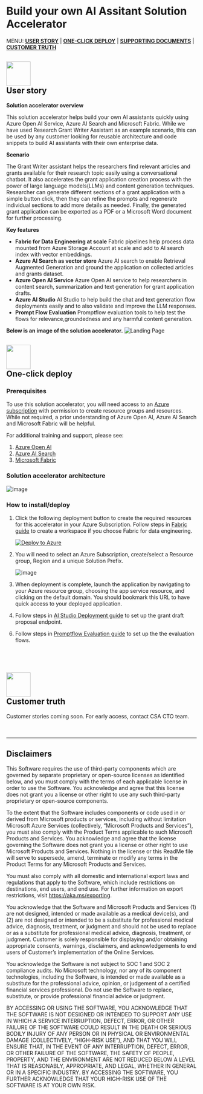 # Build your own AI Assitant Solution Accelerator

MENU: [**USER STORY**](#user-story) \| [**ONE-CLICK DEPLOY**](#one-click-deploy)  \| [**SUPPORTING DOCUMENTS**](#supporting-documents) \|
[**CUSTOMER TRUTH**](#customer-truth)

<h2><img src="Deployment/images/readMe/userStory.png" width="64">
<br/>
User story
</h2>

**Solution accelerator overview**

This solution accelerator helps build your own AI assistants quickly using Azure Open AI Service, Azure AI Search and Microsoft Fabric. While we have used Research Grant Writer Assistant as an example scenario, this can be used by any customer looking for reusable architecture and code snippets to build AI assistants with their own enterprise data.

**Scenario**

The Grant Writer assistant helps the researchers find relevant articles and grants available for their research topic easily using a conversational chatbot. It also accelerates the grant application creation process with the power of large language models(LLMs) and content generation techniques. Researcher can generate different sections of a grant application with a simple button click, then they can refine the prompts and regenerate individual sections to add more details as needed. Finally, the generated grant application can be exported as a PDF or a Microsoft Word document for further processing.

**Key features**

- **Fabric for Data Engineering at scale**  Fabric pipelines help process data mounted from Azure Storage Account at scale and add to AI search index with vector embeddings.
- **Azure AI Search as vector store** Azure AI search to enable Retrieval Augmented Generation and ground the application on collected articles and grants dataset.
- **Azure Open AI Service** Azure Open AI service to help researchers in content search, summarization and text generation for grant application drafts.
- **Azure AI Studio** AI Studio to help build the chat and text generation flow deployments easily and to also validate and improve the LLM responses.
- **Prompt Flow Evaluation** Promptflow evaluation tools to help test the flows for relevance,groundedness and any harmful content generation.

**Below is an image of the solution accelerator.**
    ![Landing Page](/Deployment/images/readMe/landing_page.png)


<h2><img src="Deployment/images/readMe/oneClickDeploy.png" width="64">
<br/>
One-click deploy
</h2>

### Prerequisites

To use this solution accelerator, you will need access to an [Azure subscription](https://azure.microsoft.com/free/) with permission to create resource groups and resources. While not required, a prior understanding of Azure Open AI, Azure AI Search and Microsoft Fabric will be helpful.

For additional training and support, please see:

1. [Azure Open AI](https://learn.microsoft.com/en-us/azure/ai-services/openai/) 
2. [Azure AI Search](https://learn.microsoft.com/en-us/azure/search/) 
3. [Microsoft Fabric](https://learn.microsoft.com/en-us/fabric/) 

### Solution accelerator architecture
![image](/Deployment/images/readMe/architecture.png)

### **How to install/deploy**

1. Click the following deployment button to create the required resources for this accelerator in your Azure Subscription. Follow steps in [Fabric guide](./Deployment/FabricGuide.md) to create a workspace if you choose Fabric for data engineering.

   [![Deploy to Azure](https://aka.ms/deploytoazurebutton)](https://portal.azure.com/#create/Microsoft.Template/uri/https%3A%2F%2Fraw.githubusercontent.com%2Fnchandhi%2Fncbyctestrepo%2Fmain%2FDeployment%2Fbicep%2Fmain.json)

2. You will need to select an Azure Subscription, create/select a Resource group, Region and a unique Solution Prefix.

   ![image](/Deployment/images/readMe/armDeployment.png)

3. When deployment is complete, launch the application by navigating to
    your Azure resource group, choosing the app service resource, and
    clicking on the default domain. You should bookmark this URL to have quick access to your deployed application.

4. Follow steps in [AI Studio Deployment guide](./Deployment/AIStudioDeployment.md) to set up the grant draft proposal endpoint.

<!-- 5. Follow steps in [Fabric Deployment guide](./Deployment/FabricPipelines.md) to set up the data processing pipelines. -->

6. Follow steps in [Promptflow Evaluation guide](./Deployment/PromptFlowEvaluation.md) to set up the the evaluation flows.



<br/>
<br>
<h2><img src="Deployment/images/readMe/customerTruth.png" width="64">
</br>
Customer truth
</h2>
Customer stories coming soon. For early access, contact CSA CTO team.

<br/>
<br/>
<br/>

---

## Disclaimers

This Software requires the use of third-party components which are governed by separate proprietary or open-source licenses as identified below, and you must comply with the terms of each applicable license in order to use the Software. You acknowledge and agree that this license does not grant you a license or other right to use any such third-party proprietary or open-source components.  

To the extent that the Software includes components or code used in or derived from Microsoft products or services, including without limitation Microsoft Azure Services (collectively, “Microsoft Products and Services”), you must also comply with the Product Terms applicable to such Microsoft Products and Services. You acknowledge and agree that the license governing the Software does not grant you a license or other right to use Microsoft Products and Services. Nothing in the license or this ReadMe file will serve to supersede, amend, terminate or modify any terms in the Product Terms for any Microsoft Products and Services. 

You must also comply with all domestic and international export laws and regulations that apply to the Software, which include restrictions on destinations, end users, and end use. For further information on export restrictions, visit https://aka.ms/exporting. 

You acknowledge that the Software and Microsoft Products and Services (1) are not designed, intended or made available as a medical device(s), and (2) are not designed or intended to be a substitute for professional medical advice, diagnosis, treatment, or judgment and should not be used to replace or as a substitute for professional medical advice, diagnosis, treatment, or judgment. Customer is solely responsible for displaying and/or obtaining appropriate consents, warnings, disclaimers, and acknowledgements to end users of Customer’s implementation of the Online Services. 

You acknowledge the Software is not subject to SOC 1 and SOC 2 compliance audits. No Microsoft technology, nor any of its component technologies, including the Software, is intended or made available as a substitute for the professional advice, opinion, or judgement of a certified financial services professional. Do not use the Software to replace, substitute, or provide professional financial advice or judgment.  

BY ACCESSING OR USING THE SOFTWARE, YOU ACKNOWLEDGE THAT THE SOFTWARE IS NOT DESIGNED OR INTENDED TO SUPPORT ANY USE IN WHICH A SERVICE INTERRUPTION, DEFECT, ERROR, OR OTHER FAILURE OF THE SOFTWARE COULD RESULT IN THE DEATH OR SERIOUS BODILY INJURY OF ANY PERSON OR IN PHYSICAL OR ENVIRONMENTAL DAMAGE (COLLECTIVELY, “HIGH-RISK USE”), AND THAT YOU WILL ENSURE THAT, IN THE EVENT OF ANY INTERRUPTION, DEFECT, ERROR, OR OTHER FAILURE OF THE SOFTWARE, THE SAFETY OF PEOPLE, PROPERTY, AND THE ENVIRONMENT ARE NOT REDUCED BELOW A LEVEL THAT IS REASONABLY, APPROPRIATE, AND LEGAL, WHETHER IN GENERAL OR IN A SPECIFIC INDUSTRY. BY ACCESSING THE SOFTWARE, YOU FURTHER ACKNOWLEDGE THAT YOUR HIGH-RISK USE OF THE SOFTWARE IS AT YOUR OWN RISK.  
